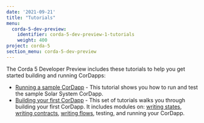 ```yaml
---
date: '2021-09-21'
title: "Tutorials"
menu:
  corda-5-dev-preview:
    identifier: corda-5-dev-preview-1-tutorials
    weight: 400
project: corda-5
section_menu: corda-5-dev-preview
---
```


The Corda 5 Developer Preview includes these tutorials to help you get started building and running CorDapps:

* [Running a sample CorDapp](run-demo-cordapp.md) - This tutorial shows you how to run and test the sample Solar System CorDapp.
* [Building your first CorDapp](building-cordapp/c5-basic-cordapp-intro.md) - This set of tutorials walks you through building your first CorDapp. It includes modules on: [writing states](building-cordapp/c5-basic-cordapp-state.md), [writing contracts](building-cordapp/c5-basic-cordapp-contract.md), [writing flows](building-cordapp/c5-basic-cordapp-flow.md), testing, and running your CorDapp.
